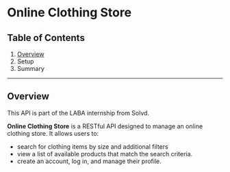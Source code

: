 # Online Clothing Store

## Table of Contents
1. [Overview](#overview)
2. Setup
3. Summary

---

## Overview

This API is part of the LABA internship from Solvd.

**Online Clothing Store** is a RESTful API designed to manage an online clothing store. 
It allows users to:
- search for clothing items by size and additional filters
- view a list of available products that match the search criteria.
- create an account, log in, and manage their profile.
